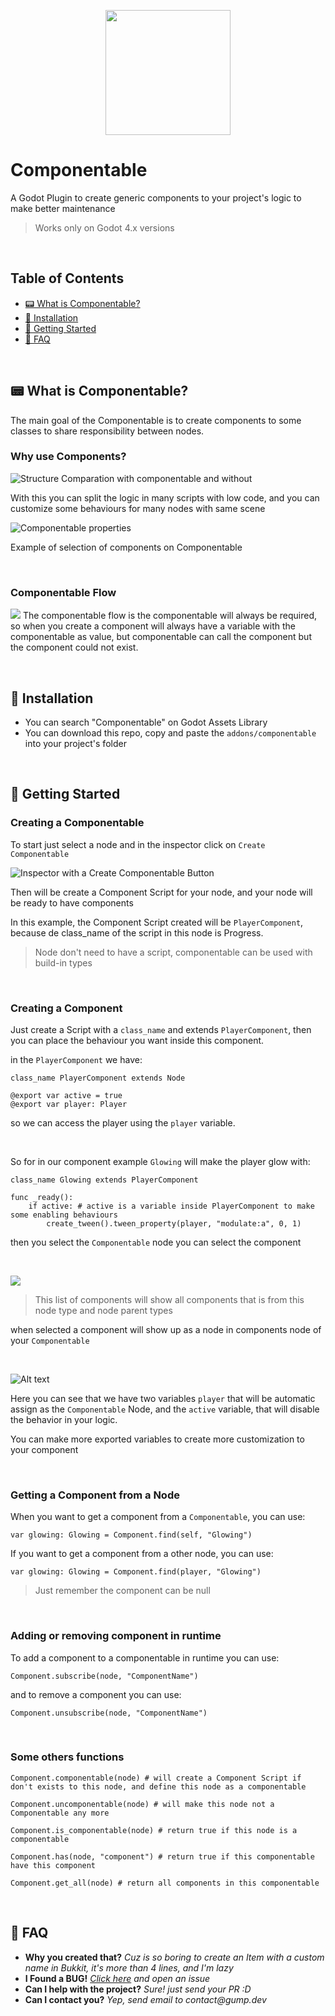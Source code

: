 <p align="center">
  <img src="images/icon.png" height="200px" />
</p>

# Componentable

A Godot Plugin to create generic components to your project's logic to make better maintenance

> Works only on Godot 4.x versions

<br>

## Table of Contents

- [📟 What is Componentable?](#what-is-componatable)
- [🔧 Installation](#installation)
- [📝 Getting Started](#getting-started)
- [🤔 FAQ](#faq)

<br>
<a id="what-is-componentable"></a>

## 📟 What is Componentable?

The main goal of the Componentable is to create components to some classes to share responsibility between nodes.

### Why use Components?

![Structure Comparation with componentable and without](images/componentable_compare.png)

With this you can split the logic in many scripts with low code, and you can customize some behaviours for many nodes with same scene

![Componentable properties](images/componentable_properties.png)

Example of selection of components on Componentable

<br>

### Componentable Flow

![](images/component_flow.png)
The componentable flow is the componentable will always be required, so when you create a component will always have a variable with the componentable as value, but componentable can call the component but the component could not exist.

<br>
<a id="installation"></a>

## 🔧 Installation

- You can search "Componentable" on Godot Assets Library
- You can download this repo, copy and paste the `addons/componentable` into your project's folder

<br>
<a id="getting-started"></a>

## 📝 Getting Started

### Creating a Componentable

To start just select a node and in the inspector click on `Create Componentable`

![Inspector with a Create Componentable Button](images/create_componentable.png)

Then will be create a Component Script for your node, and your node will be ready to have components

In this example, the Component Script created will be `PlayerComponent`, because de class_name of the script in this node is Progress.

> Node don't need to have a script, componentable can be used with build-in types

<br>

### Creating a Component

Just create a Script with a `class_name` and extends `PlayerComponent`, then you can place the behaviour you want inside this component.

in the `PlayerComponent` we have:

```godot
class_name PlayerComponent extends Node

@export var active = true
@export var player: Player
```

so we can access the player using the `player` variable.

<br>

So for in our component example `Glowing` will make the player glow with:

```godot
class_name Glowing extends PlayerComponent

func _ready():
	if active: # active is a variable inside PlayerComponent to make some enabling behaviours
		create_tween().tween_property(player, "modulate:a", 0, 1)
```

then you select the `Componentable` node you can select the component

<br>

![](images/enabling_component.png)

> This list of components will show all components that is from this node type and node parent types

when selected a component will show up as a node in components node of your `Componentable`

<br>

![Alt text](images/component_node.png)

Here you can see that we have two variables `player` that will be automatic assign as the `Componentable` Node, and the `active` variable, that will disable the behavior in your logic.

You can make more exported variables to create more customization to your component

<br>

### Getting a Component from a Node

When you want to get a component from a `Componentable`, you can use:

```godot
var glowing: Glowing = Component.find(self, "Glowing")
```

If you want to get a component from a other node, you can use:

```godot
var glowing: Glowing = Component.find(player, "Glowing")
```

> Just remember the component can be null

<br>

### Adding or removing component in runtime

To add a component to a componentable in runtime you can use:

```godot
Component.subscribe(node, "ComponentName")
```

and to remove a component you can use:

```godot
Component.unsubscribe(node, "ComponentName")
```

<br>

### Some others functions

```godot
Component.componentable(node) # will create a Component Script if don't exists to this node, and define this node as a componentable

Component.uncomponentable(node) # will make this node not a Componentable any more

Component.is_componentable(node) # return true if this node is a componentable

Component.has(node, "component") # return true if this componentable have this component

Component.get_all(node) # return all components in this componentable
```

<br>
<a id="faq"></a>

## 🤔 FAQ

- **Why you created that?** _Cuz is so boring to create an Item with a custom name in Bukkit, it's more than 4 lines, and I'm lazy_
- **I Found a BUG!** _[Click here](https://github.com/GumpDev/componentable/issues) and open an issue_
- **Can I help with the project?** _Sure! just send your PR :D_
- **Can I contact you?** _Yep, send email to contact@gump.dev_
